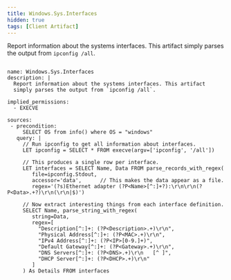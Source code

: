 ```yaml
---
title: Windows.Sys.Interfaces
hidden: true
tags: [Client Artifact]
---
```


Report information about the systems interfaces. This artifact
simply parses the output from `ipconfig /all`.


<pre><code class="language-yaml">
name: Windows.Sys.Interfaces
description: |
  Report information about the systems interfaces. This artifact
  simply parses the output from `ipconfig /all`.

implied_permissions:
  - EXECVE

sources:
 - precondition:
     SELECT OS from info() where OS = "windows"
   query: |
     // Run ipconfig to get all information about interfaces.
     LET ipconfig = SELECT * FROM execve(argv=['ipconfig', '/all'])

     // This produces a single row per interface.
     LET interfaces = SELECT Name, Data FROM parse_records_with_regex(
        file=ipconfig.Stdout,
        accessor='data',      // This makes the data appear as a file.
        regex='(?s)Ethernet adapter (?P&lt;Name&gt;[^:]+?):\r\n\r\n(?P&lt;Data&gt;.+?)\r\n(\r\n|$)')

     // Now extract interesting things from each interface definition.
     SELECT Name, parse_string_with_regex(
        string=Data,
        regex=[
          "Description[^:]+: (?P&lt;Description&gt;.+)\r\n",
          "Physical Address[^:]+: (?P&lt;MAC&gt;.+)\r\n",
          "IPv4 Address[^:]+: (?P&lt;IP&gt;[0-9.]+)",
          "Default Gateway[^:]+: (?P&lt;Gateway&gt;.+)\r\n",
          "DNS Servers[^:]+: (?P&lt;DNS&gt;.+)\r\n   [^ ]",
          "DHCP Server[^:]+: (?P&lt;DHCP&gt;.+)\r\n"
        ]
     ) As Details FROM interfaces

</code></pre>

